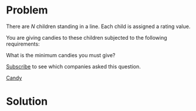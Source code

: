 
# Problem

There are _N_ children standing in a line. Each child is assigned a rating
value.

You are giving candies to these children subjected to the following
requirements:

What is the minimum candies you must give?

[Subscribe](/subscribe/) to see which companies asked this question.



[Candy](https://leetcode.com/problems/candy)

# Solution



